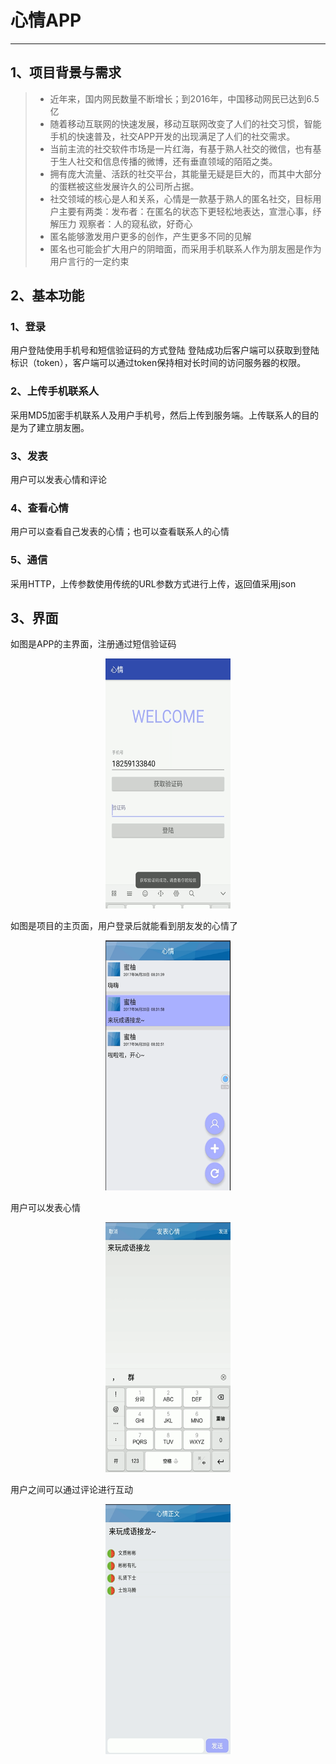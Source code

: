 # 心情APP

------

## 1、项目背景与需求

> * 近年来，国内网民数量不断增长；到2016年，中国移动网民已达到6.5亿
> * 随着移动互联网的快速发展，移动互联网改变了人们的社交习惯，智能手机的快速普及，社交APP开发的出现满足了人们的社交需求。
> * 当前主流的社交软件市场是一片红海，有基于熟人社交的微信，也有基于生人社交和信息传播的微博，还有垂直领域的陌陌之类。
> * 拥有庞大流量、活跃的社交平台，其能量无疑是巨大的，而其中大部分的蛋糕被这些发展许久的公司所占据。
> * 社交领域的核心是人和关系，心情是一款基于熟人的匿名社交，目标用户主要有两类：发布者：在匿名的状态下更轻松地表达，宣泄心事，纾解压力
观察者：人的窥私欲，好奇心
> * 匿名能够激发用户更多的创作，产生更多不同的见解
> * 匿名也可能会扩大用户的阴暗面，而采用手机联系人作为朋友圈是作为用户言行的一定约束

## 2、基本功能

### 1、登录
用户登陆使用手机号和短信验证码的方式登陆
登陆成功后客户端可以获取到登陆标识（token），客户端可以通过token保持相对长时间的访问服务器的权限。

### 2、上传手机联系人
采用MD5加密手机联系人及用户手机号，然后上传到服务端。上传联系人的目的是为了建立朋友圈。

### 3、发表
用户可以发表心情和评论

### 4、查看心情
用户可以查看自己发表的心情；也可以查看联系人的心情

### 5、通信
采用HTTP，上传参数使用传统的URL参数方式进行上传，返回值采用json

## 3、界面

如图是APP的主界面，注册通过短信验证码

<div align=center><img src="https://raw.githubusercontent.com/windarain/picture/master/final/1.png" width="200" height="400" /></div>  

如图是项目的主页面，用户登录后就能看到朋友发的心情了

<div align=center><img src="https://raw.githubusercontent.com/windarain/picture/master/final/2.png" width="200" height="400" /></div>

用户可以发表心情

<div align=center><img src="https://raw.githubusercontent.com/windarain/picture/master/final/3.png" width="200" height="400" /></div>

用户之间可以通过评论进行互动

<div align=center><img
src="https://raw.githubusercontent.com/windarain/picture/master/final/4.png" width="200" height="400" /></div>
